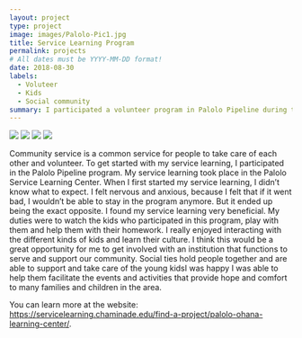 ```yaml
---
layout: project
type: project
image: images/Palolo-Pic1.jpg
title: Service Learning Program
permalink: projects
# All dates must be YYYY-MM-DD format!
date: 2018-08-30
labels:
  - Voluteer
  - Kids
  - Social community
summary: I participated a volunteer program in Palolo Pipeline during the summer in 2017.
---
```


<div class="ui small rounded images">
  <img class="ui image" src="../images/micromouse-robot.png">
  <img class="ui image" src="../images/micromouse-robot-2.jpg">
  <img class="ui image" src="../images/micromouse.jpg">
  <img class="ui image" src="../images/micromouse-circuit.png">
</div>

Community service is a common service for people to take care of each other and volunteer. To get started with my service learning, I participated in the Palolo Pipeline program. My service learning took place in the Palolo Service Learning Center. When I first started my service learning, I didn’t know what to expect. I felt nervous and anxious, because I felt that if it went bad, I wouldn’t be able to stay in the program anymore. But it ended up being the exact opposite. I found my service learning very beneficial. My duties were to watch the kids who participated in this program, play with them and help them with their homework. I really enjoyed interacting with the different kinds of kids and learn their culture. I think this would be a great opportunity for me to get involved with an institution that functions to serve and support our community. Social ties hold people together and are able to support and take care of the young kidsI was happy I was able to help them facilitate the events and activities that provide hope and comfort to many families and children in the area.




You can learn more at the website: https://servicelearning.chaminade.edu/find-a-project/palolo-ohana-learning-center/.



